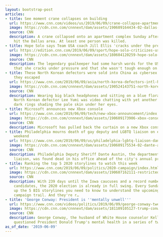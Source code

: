 ```yaml
---
layout: bootstrap-post
articles:
- title: See moment crane collapses on building
  url: https://www.cnn.com/videos/us/2019/06/09/crane-collapse-apartment-complex-dallas-orig-mss.cnn
  image: https://cdn.cnn.com/cnnnext/dam/assets/190609164434-02-dallas-crane-collapse-super-tease.jpg
  source: CNN
  description: A crane collapsed onto an apartment complex Sunday after severe weather
    hit the Dallas area. At least one person was killed.
- title: Hope Solo says Team USA coach Jill Ellis 'cracks under the pressure'
  url: https://edition.cnn.com/2019/06/09/sport/hope-solo-criticizes-uswmt-jill-ellis-world-cup/index.html
  image: https://cdn.cnn.com/cnnnext/dam/assets/180604120259-hope-solo-super-tease.jpg
  source: CNN
  description: The legendary goalkeeper had some harsh words for the US coach, saying
    that she cracks under pressure and that she wasn't tough enough on her players.
- title: These North Korean defectors were sold into China as cybersex slaves. Then
    they escaped
  url: https://www.cnn.com/2019/06/09/asia/north-korea-defectors-intl-hnk/index.html
  image: https://cdn.cnn.com/cnnnext/dam/assets/190524143751-north-korea-cyber-sex-slave-split-super-tease.jpg
  source: CNN
  description: Wearing big black headphones and sitting on a blue floral bedspread,
    North Korean defector Lee Yumi was video chatting with yet another stranger online,
    dark rings shading the pale skin under her eyes.
- title: Microsoft announces new Xbox console
  url: https://www.cnn.com/2019/06/09/tech/new-xbox-announcement/index.html
  image: https://cdn.cnn.com/cnnnext/dam/assets/190609173906-xbox-console-announcement-e3-0609-super-tease.jpg
  source: CNN
  description: Microsoft has pulled back the curtain on a new Xbox console.
- title: Philadelphia mourns death of gay deputy and LGBTQ liaison on eve of pride
    weekend
  url: https://www.cnn.com/2019/06/09/us/philadelphia-lgbtq-liaison-dante-austin-dead/index.html
  image: https://cdn.cnn.com/cnnnext/dam/assets/190609175534-02-dante-austin-super-tease.jpg
  source: CNN
  description: Philadelphia Deputy Sheriff Dante Austin, the department's first LGBTQ
    liaison, was found dead in his office ahead of the city's annual pride weekend.
- title: Ranking the top 5 2020 storylines to watch this week
  url: https://www.cnn.com/2019/06/09/politics/2020-campaign/index.html
  image: https://cdn.cnn.com/cnnnext/dam/assets/190607162111-restricted-20190609-iowa-illustration-the-point-super-tease.jpg
  source: CNN
  description: With 239 days until the Iowa caucuses and a record number of Democratic
    candidates, the 2020 election is already in full swing. Every Sunday, I round
    up the 5 BIG storylines you need to know to understand the upcoming week on the
    campaign trail. And they're r…
- title: 'George Conway: President is ''mentally unwell'''
  url: https://www.cnn.com/videos/politics/2019/06/09/george-conway-tweet-president-trump-mental-health-stelter-nr-vpx.cnn
  image: https://cdn.cnn.com/cnnnext/dam/assets/181109105127-trump-conway-split-super-tease.jpg
  source: CNN
  description: George Conway, the husband of White House counselor Kellyanne Conway,
    questioned President Donald Trump's mental health in a series of tweets.
as_of_date: '2019-06-09'
---
```


